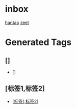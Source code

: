 # inbox


[hantao](/hantao)
[zeet](/zeet)












# Generated Tags

## []

- [[]](inbox#[])

## [标签1,标签2]

- [[标签1,标签2]](zeet#[标签1,标签2])

